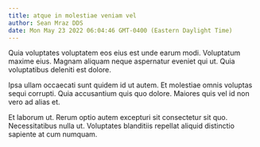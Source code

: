 ```yaml
---
title: atque in molestiae veniam vel
author: Sean Mraz DDS
date: Mon May 23 2022 06:04:46 GMT-0400 (Eastern Daylight Time)
---
```

Quia voluptates voluptatem eos eius est unde earum modi. Voluptatum maxime eius. Magnam aliquam neque aspernatur eveniet qui ut. Quia voluptatibus deleniti est dolore.

 Ipsa ullam occaecati sunt quidem id ut autem. Et molestiae omnis voluptas sequi corrupti. Quia accusantium quis quo dolore. Maiores quis vel id non vero ad alias et.

 Et laborum ut. Rerum optio autem excepturi sit consectetur sit quo. Necessitatibus nulla ut. Voluptates blanditiis repellat aliquid distinctio sapiente at cum numquam.